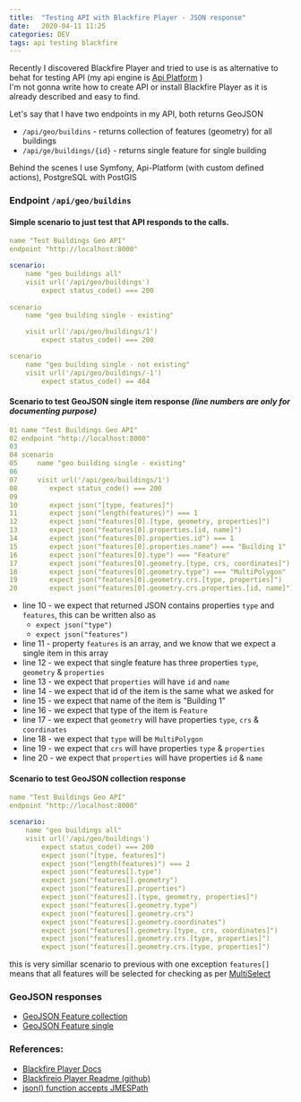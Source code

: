 ```yaml
---
title:  "Testing API with Blackfire Player - JSON response"
date:   2020-04-11 11:25
categories: DEV
tags: api testing blackfire
---
```


Recently I discovered Blackfire Player and tried to use is as alternative to behat for testing API (my api engine is [Api Platform](https://api-platform.com/) )  
I'm not gonna write how to create API or install Blackfire Player as it is already described and easy to find.

Let's say that I have two endpoints in my API, both returns GeoJSON
* `/api/geo/buildins` - returns collection of features (geometry) for all buildings
* `/api/ge/buildings/{id}` - returns single feature for single building

Behind the scenes I use Symfony, Api-Platform (with custom defined actions), PostgreSQL with PostGIS

### Endpoint `/api/geo/buildins`

#### Simple scenario to just test that API responds to the calls.

```yaml
name "Test Buildings Geo API"
endpoint "http://localhost:8000"

scenario:
    name "geo buildings all"
    visit url('/api/geo/buildings')
        expect status_code() === 200
        
scenario
    name "geo building single - existing"

    visit url('/api/geo/buildings/1')
        expect status_code() === 200        

scenario
    name "geo building single - not existing"
    visit url('/api/geo/buildings/-1')
        expect status_code() == 404

```

#### Scenario to test GeoJSON single item response *(line numbers are only for documenting purpose)*

```yaml
01 name "Test Buildings Geo API"
02 endpoint "http://localhost:8000"
03 
04 scenario
05     name "geo building single - existing"
06 
07     visit url('/api/geo/buildings/1')
08        expect status_code() === 200        
09 
10        expect json("[type, features]")
11        expect json("length(features)") === 1
12        expect json("features[0].[type, geometry, properties]")
13        expect json("features[0].properties.[id, name]")
14        expect json("features[0].properties.id") === 1
15        expect json("features[0].properties.name") === "Building 1"
16        expect json("features[0].type") === "Feature"
17        expect json("features[0].geometry.[type, crs, coordinates]")
18        expect json("features[0].geometry.type") === "MultiPolygon"
19        expect json("features[0].geometry.crs.[type, properties]")
20        expect json("features[0].geometry.crs.properties.[id, name]")
```


* line 10 - we expect that returned JSON contains properties `type` and `features`, this can be written also as
  * `expect json("type")`
  * `expect json("features")`
* line 11 - property `features` is an array, and we know that we expect a single item in this array
* line 12 - we expect that single feature has three properties `type`, `geometry` & `properties`
* line 13 - we expect that `properties` will have `id` and `name`
* line 14 - we expect that id of the item is the same what we asked for
* line 15 - we expect that name of the item is "Building 1"
* line 16 - we expect that type of the item is `Feature`
* line 17 - we expect that `geometry` will have properties `type`, `crs` & `coordinates`
* line 18 - we expect that `type` will be `MultiPolygon`
* line 19 - we expect that `crs` will have properties `type` & `properties`
* line 20 - we expect that `properties` will have properties `id` & `name`

#### Scenario to test GeoJSON collection response

```yaml
name "Test Buildings Geo API"
endpoint "http://localhost:8000"

scenario:
    name "geo buildings all"
    visit url('/api/geo/buildings')
        expect status_code() === 200
        expect json("[type, features]")
        expect json("length(features)") === 2
        expect json("features[].type")
        expect json("features[].geometry")
        expect json("features[].properties")
        expect json("features[].[type, geometry, properties]")
        expect json("features[].geometry.type")
        expect json("features[].geometry.crs")
        expect json("features[].geometry.coordinates")
        expect json("features[].geometry.[type, crs, coordinates]")
        expect json("features[].geometry.crs.[type, properties]")
        expect json("features[].geometry.crs.[type, properties]")
```

this is very simillar scenario to previous with one exception `features[]` means that all features will be selected for checking as per [MultiSelect](https://jmespath.org/tutorial.html#multiselect)


### GeoJSON responses

* [GeoJSON Feature collection](/data/2020-04-11/response_collection.json)
* [GeoJSON Feature single](/data/2020-04-11/response_item.json)


### References:
* [Blackfire Player Docs](https://blackfire.io/docs/player/index)
* [Blackfireio Player Readme (github)](https://github.com/blackfireio/player/blob/master/README.rst)
* [json() function accepts JMESPath](http://jmespath.org/specification.html)
